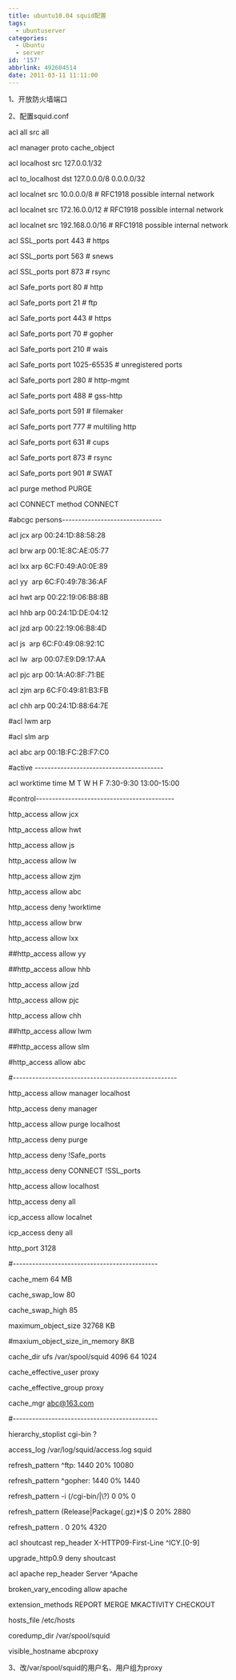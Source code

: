```yaml
---
title: ubuntu10.04 squid配置
tags:
  - ubuntuserver
categories:
  - Ubuntu
  - server
id: '157'
abbrlink: 492604514
date: 2011-03-11 11:11:00
---
```


1、开放防火墙端口

  

2、配置squid.conf

  

acl all src all

acl manager proto cache\_object

acl localhost src 127.0.0.1/32

acl to\_localhost dst 127.0.0.0/8 0.0.0.0/32

acl localnet src 10.0.0.0/8 \# RFC1918 possible internal network

acl localnet src 172.16.0.0/12 \# RFC1918 possible internal network

acl localnet src 192.168.0.0/16 \# RFC1918 possible internal network

acl SSL\_ports port 443 \# https

acl SSL\_ports port 563 \# snews

acl SSL\_ports port 873 \# rsync

acl Safe\_ports port 80 \# http

acl Safe\_ports port 21 \# ftp

acl Safe\_ports port 443 \# https

acl Safe\_ports port 70 \# gopher

acl Safe\_ports port 210 \# wais

acl Safe\_ports port 1025-65535 \# unregistered ports

acl Safe\_ports port 280 \# http-mgmt

acl Safe\_ports port 488 \# gss-http

acl Safe\_ports port 591 \# filemaker

acl Safe\_ports port 777 \# multiling http

acl Safe\_ports port 631 \# cups

acl Safe\_ports port 873 \# rsync

acl Safe\_ports port 901 \# SWAT

acl purge method PURGE

acl CONNECT method CONNECT

  

#abcgc persons-------------------------------

acl jcx arp 00:24:1D:88:58:28

acl brw arp 00:1E:8C:AE:05:77

acl lxx arp 6C:F0:49:A0:0E:89

acl yy  arp 6C:F0:49:78:36:AF

acl hwt arp 00:22:19:06:B8:8B

acl hhb arp 00:24:1D:DE:04:12

acl jzd arp 00:22:19:06:B8:4D

acl js  arp 6C:F0:49:08:92:1C

acl lw  arp 00:07:E9:D9:17:AA

acl pjc arp 00:1A:A0:8F:71:BE

acl zjm arp 6C:F0:49:81:B3:FB

acl chh arp 00:24:1D:88:64:7E

#acl lwm arp

#acl slm arp

acl abc arp 00:1B:FC:2B:F7:C0

  

  

#active ----------------------------------------

acl worktime time M T W H F 7:30-9:30 13:00-15:00

  

#control-------------------------------------------

http\_access allow jcx

http\_access allow hwt

http\_access allow js

http\_access allow lw

http\_access allow zjm

http\_access allow abc

  

http\_access deny !worktime

  

http\_access allow brw

http\_access allow lxx

##http\_access allow yy 

##http\_access allow hhb

http\_access allow jzd

http\_access allow pjc

http\_access allow chh

##http\_access allow lwm

##http\_access allow slm

#http\_access allow abc 

#---------------------------------------------------

  

  

http\_access allow manager localhost

http\_access deny manager

http\_access allow purge localhost

http\_access deny purge

http\_access deny !Safe\_ports

http\_access deny CONNECT !SSL\_ports

http\_access allow localhost

http\_access deny all

icp\_access allow localnet

icp\_access deny all

http\_port 3128

  

#---------------------------------------------

cache\_mem 64 MB

cache\_swap\_low 80

cache\_swap\_high 85

maximum\_object\_size 32768 KB

#maxium\_object\_size\_in\_memory 8KB

cache\_dir ufs /var/spool/squid 4096 64 1024

cache\_effective\_user proxy

cache\_effective\_group proxy

cache\_mgr abc@163.com

#---------------------------------------------

  

hierarchy\_stoplist cgi-bin ?

access\_log /var/log/squid/access.log squid

refresh\_pattern ^ftp: 1440 20% 10080

refresh\_pattern ^gopher: 1440 0% 1440

refresh\_pattern -i (/cgi-bin/|\\?) 0 0% 0

refresh\_pattern (Release|Package(.gz)\*)$ 0 20% 2880

refresh\_pattern . 0 20% 4320

acl shoutcast rep\_header X-HTTP09-First-Line ^ICY.\[0-9\]

upgrade\_http0.9 deny shoutcast

acl apache rep\_header Server ^Apache

broken\_vary\_encoding allow apache

extension\_methods REPORT MERGE MKACTIVITY CHECKOUT

hosts\_file /etc/hosts

coredump\_dir /var/spool/squid

visible\_hostname abcproxy

  

3、改/var/spool/squid的用户名、用户组为proxy